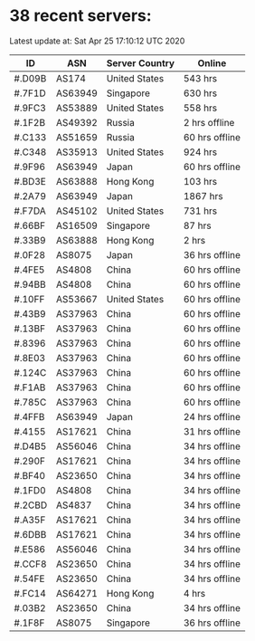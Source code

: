 # 38 recent servers:

Latest update at: Sat Apr 25 17:10:12 UTC 2020

| ID | ASN | Server Country | Online |
| -- | --- | -------------- | ------ |
| #.D09B | AS174 | United States | 543 hrs |
| #.7F1D | AS63949 | Singapore | 630 hrs |
| #.9FC3 | AS53889 | United States | 558 hrs |
| #.1F2B | AS49392 | Russia | 2 hrs offline |
| #.C133 | AS51659 | Russia | 60 hrs offline |
| #.C348 | AS35913 | United States | 924 hrs |
| #.9F96 | AS63949 | Japan | 60 hrs offline |
| #.BD3E | AS63888 | Hong Kong | 103 hrs |
| #.2A79 | AS63949 | Japan | 1867 hrs |
| #.F7DA | AS45102 | United States | 731 hrs |
| #.66BF | AS16509 | Singapore | 87 hrs |
| #.33B9 | AS63888 | Hong Kong | 2 hrs |
| #.0F28 | AS8075 | Japan | 36 hrs offline |
| #.4FE5 | AS4808 | China | 60 hrs offline |
| #.94BB | AS4808 | China | 60 hrs offline |
| #.10FF | AS53667 | United States | 60 hrs offline |
| #.43B9 | AS37963 | China | 60 hrs offline |
| #.13BF | AS37963 | China | 60 hrs offline |
| #.8396 | AS37963 | China | 60 hrs offline |
| #.8E03 | AS37963 | China | 60 hrs offline |
| #.124C | AS37963 | China | 60 hrs offline |
| #.F1AB | AS37963 | China | 60 hrs offline |
| #.785C | AS37963 | China | 60 hrs offline |
| #.4FFB | AS63949 | Japan | 24 hrs offline |
| #.4155 | AS17621 | China | 31 hrs offline |
| #.D4B5 | AS56046 | China | 34 hrs offline |
| #.290F | AS17621 | China | 34 hrs offline |
| #.BF40 | AS23650 | China | 34 hrs offline |
| #.1FD0 | AS4808 | China | 34 hrs offline |
| #.2CBD | AS4837 | China | 34 hrs offline |
| #.A35F | AS17621 | China | 34 hrs offline |
| #.6DBB | AS17621 | China | 34 hrs offline |
| #.E586 | AS56046 | China | 34 hrs offline |
| #.CCF8 | AS23650 | China | 34 hrs offline |
| #.54FE | AS23650 | China | 34 hrs offline |
| #.FC14 | AS64271 | Hong Kong | 4 hrs |
| #.03B2 | AS23650 | China | 34 hrs offline |
| #.1F8F | AS8075 | Singapore | 36 hrs offline |

